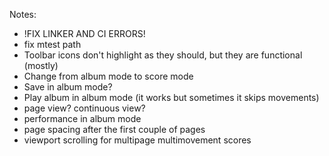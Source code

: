 Notes:
 - !FIX LINKER AND CI ERRORS!
 - fix mtest path
 - Toolbar icons don't highlight as they should, but they are functional (mostly)
 - Change from album mode to score mode
 - Save in album mode?
 - Play album in album mode (it works but sometimes it skips movements)
 - page view? continuous view?
 - performance in album mode
 - page spacing after the first couple of pages
 - viewport scrolling for multipage multimovement scores
